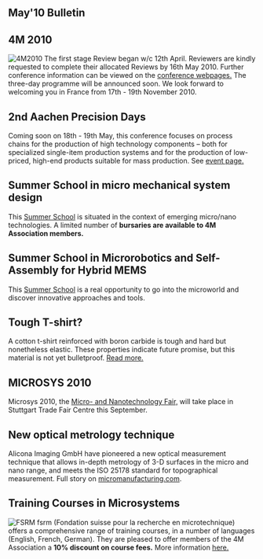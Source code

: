 ## May'10 Bulletin

<!--break-->
##  4M 2010


![4M2010](/4m-association/assets/images/4m-logotight_web.png)
The first stage Review began w/c 12th April. Reviewers are kindly requested to complete their allocated Reviews by 16th May 2010. Further conference information can be viewed on the [conference webpages.](/4m-association/conference/2010) The three-day programme will be announced soon. We look forward to welcoming you in France from 17th - 19th November 2010.  
  
##  2nd Aachen Precision Days

Coming soon on 18th - 19th May, this conference focuses on process chains for the production of high technology components – both for specialized single-item production systems and for the production of low-priced, high-end products suitable for mass production. See [event page.](/4m-association/event/2nd-Aachen-Precision-Days) 
  
##  Summer School in micro mechanical system design

This [Summer School](/4m-association/event/Micro-mechanical-system-design-manufacture) is situated in the context of emerging micro/nano technologies. A limited number of **bursaries are available to 4M Association members.**
  
##   Summer School in Microrobotics and Self-Assembly for Hybrid MEMS

This [Summer School](/4m-association/event/Summer-School-Microrobotics-and-Self-Assembly-Hybrid-MEMS) is a real opportunity to go into the microworld and discover innovative approaches and tools.
 
##  Tough T-shirt?

A cotton t-shirt reinforced with boron carbide is tough and hard but nonetheless elastic. These properties indicate future promise, but this material is not yet bulletproof.  [Read more.](/4m-association/content/Tough-Tee-shirt)
  
##  MICROSYS 2010

Microsys 2010, the [Micro- and Nanotechnology Fair,](/4m-association/event/MICROSYS-2010) will take place in Stuttgart Trade Fair Centre this September.   
  
##  New optical metrology technique

Alicona Imaging GmbH have pioneered a new optical measurement technique that allows in-depth metrology of 3-D surfaces in the micro and nano range, and meets the ISO 25178 standard for topographical measurement. Full story on [micromanufacturing.com](http://www.micromanufacturing.com/showthread.php?t=646).
  

##  Training Courses in Microsystems

![FSRM](/4m-association/assets/images/FSRM_LOGO_web.gif)
fsrm (Fondation suisse pour la recherche en microtechnique) offers a comprehensive range of training courses, in a number of languages (English, French, German). They are pleased to offer members of the 4M Association a <b>10% discount on course fees.</b> More information [here.](/4m-association/content/fsrm-training-courses.html)